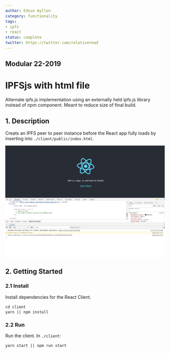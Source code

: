 ```yaml
---
author: Edson Ayllon
category: functionality
tags:
- ipfs
- react
status: complete
twitter: https://twitter.com/relativeread
---
```


## Modular 22-2019

# IPFSjs with html file

Alternate ipfs.js implementation using an externally held ipfs.js library instead of npm component. Meant to reduce size of final build. 

## 1. Description

Creats an IPFS peer to peer instance before the React app fully loads by inserting into `./client/public/index.html`.

![Screenshot](./Screenshot_7.jpg)

## 2. Getting Started

### 2.1 Install

Install dependencies for the React Client.

```
cd client
yarn || npm install
```


### 2.2 Run

Run the client. In `./client`:

```
yarn start || npm run start
```
